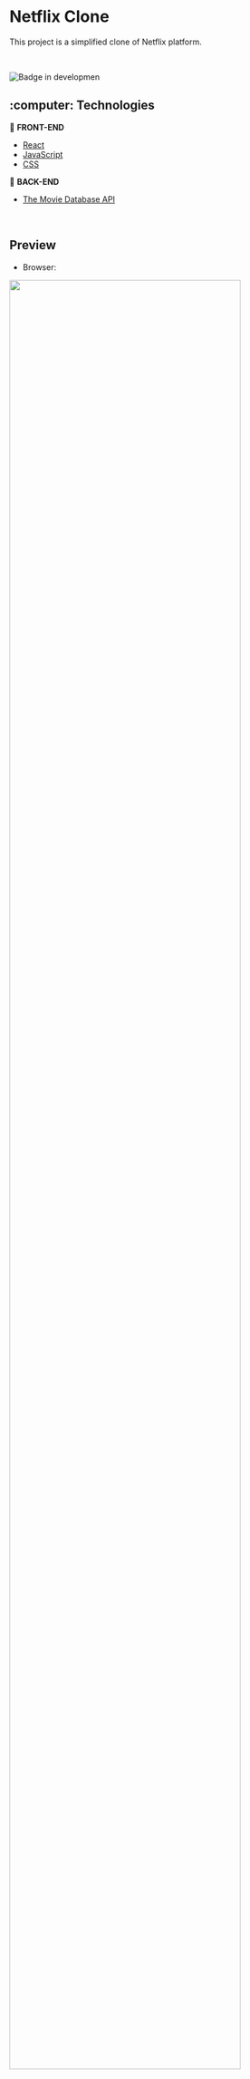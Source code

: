 <h1>Netflix Clone</h1>
<p>This project is a simplified clone of Netflix platform.</p>

<br />

![Badge in developmen](http://img.shields.io/static/v1?label=STATUS&message=development&color=GREEN&style=for-the-badge) 

<h2>:computer: Technologies</h2>

:pushpin: <b>FRONT-END</b>
- <a href="https://reactjs.org">React</a> 
- <a href="https://www.javascript.com/">JavaScript</a>
- <a href="#">CSS</a>

:wrench: <b>BACK-END</b>
- <a href="https://developers.themoviedb.org/3/getting-started/introduction">The Movie Database API</a> 

<br />

<h2>Preview</h2>

- Browser:
<img src="https://user-images.githubusercontent.com/20993374/231539519-b9042da5-a6a8-4c35-8f20-6cc7dd490489.png" width="90%"/>


<br />

- Mobile:

<img src="https://user-images.githubusercontent.com/20993374/231545523-ac3c615d-aa41-4e18-85ec-e39bcaab4ce2.png" width="50%"/>
